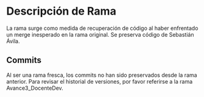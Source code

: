 # Descripción de Rama

La rama surge como medida de recuperación de código al haber enfrentado un merge inesperado en la rama original. Se preserva código de Sebastián Ávila.

## Commits

Al ser una rama fresca, los commits no han sido preservados desde la rama anterior. Para revisar el historial de versiones, por favor referirse a la rama Avance3_DocenteDev.
